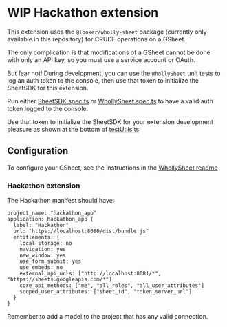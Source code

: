 # WIP Hackathon extension

This extension uses the `@looker/wholly-sheet` package (currently only available in this repository) for CRUDF operations on a GSheet.

The only complication is that modifications of a GSheet cannot be done with only an API key, so you must use a service account or OAuth.

But fear not! During development, you can use the `WhollySheet` unit tests to log an auth token to the console, then use that token to initialize the SheetSDK for this extension.

Run either [SheetSDK.spec.ts](../wholly-sheet/src/SheetSDK.spec.ts) or [WhollySheet.spec.ts](../wholly-sheet/src/WhollySheet.spec.ts) to have a valid auth token logged to the console.

Use that token to initialize the SheetSDK for your extension development pleasure as shown at the bottom of [testUtils.ts](../wholly-sheet/src/testUtils/testUtils.ts)

## Configuration

To configure your GSheet, see the instructions in the [WhollySheet readme](../wholly-sheet/README.md#getting-your-gsheet-credentials)

### Hackathon extension

The Hackathon manifest should have:

```lookml
project_name: "hackathon_app"
application: hackathon_app {
  label: "Hackathon"
  url: "https://localhost:8080/dist/bundle.js"
  entitlements: {
    local_storage: no
    navigation: yes
    new_window: yes
    use_form_submit: yes
    use_embeds: no
    external_api_urls: ["http://localhost:8081/*", "https://sheets.googleapis.com/*"]
    core_api_methods: ["me", "all_roles", "all_user_attributes"]
    scoped_user_attributes: ["sheet_id", "token_server_url"]
  }
}

```

Remember to add a model to the project that has any valid connection.
